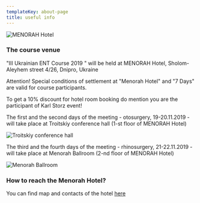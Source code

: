 ```yaml
---
templateKey: about-page
title: useful info
---
```

![MENORAH Hotel](/img/menora-hotel.jpg "MENORAH Hotel")

### The course venue

"III Ukrainian ENT Course 2019 " will be held at MENORAH Hotel, Sholom-Aleyhem street 4/26, Dnipro, Ukraine

Аttention! Special conditions of settlement at "Menorah Hotel" and "7 Days" are valid for course participants.

To get a 10% discount for hotel room booking do mention you are the participant of Karl Storz event!

The first and the second days of the meeting - otosurgery, 19-20.11.2019 - will take place at Troitskiy conference hall (1-st floor of MENORAH Hotel) 

![Troitskiy conference hall](/img/1й-этаж-1.jpg "Troitskiy conference hall")

The third and the fourth days of the meeting - rhinosurgery, 21-22.11.2019 - will take place at Menorah Ballroom (2-nd floor of MENORAH Hotel) 

![Menorah Ballroom](/img/kc-ballroom-01.jpg "Menorah Ballroom")

### How to reach the Menorah Hotel?

You can find map and contacts of the hotel [here](http://menorahotel.com/contacts/)
